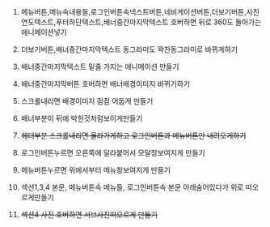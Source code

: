 1. 메뉴버튼,메뉴속내용들,로그인버튼속넥스트버튼,네비게이션버튼,더보기버튼,사진연도텍스트,푸터하단텍스트,배너중간마지막텍스트
호버하면 뒤로 360도 돌아가는 애니메이션넣기

2. 더보기버튼,배너중간마지막텍스트 동그라미도 꽉찬동그라미로 바뀌게하기

3. 배너중간마지막텍스트 밑줄 가지는 애니메이션 만들기

4. 배너중간마지막버튼 호버하면 배너배경이미지 바뀌기하기

5. 스크롤내리면 배경이미지 점점 어둡게 만들기

6. 배너부분이 뒤에 박힌것처럼보이게만들기

7. ~~헤더부분 스크롤내리면 올라가게하고 로그인버튼과 메뉴버튼만 내려오게하기~~

8. 로그인버튼누르면 오른쪽에 달라붙어서 모달창보여지게 만들기

9. 메뉴버튼누르면 위에서부터 메뉴창보여지게 만들기

10. 섹션1,3,4 본문, 메뉴버튼속 메뉴들, 로그인버튼속 본문 아래숨어있다가 위로 떠오르게만들기

11. ~~섹션4 사진 호버하면 서브사진떠오르게 만들기~~
